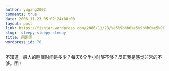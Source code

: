 ```yaml
---
author: yugang2002
comments: true
date: 2006-11-23 05:02:24+00:00
layout: post
link: https://fishjar.wordpress.com/2006/11/23/%e5%9b%b0%e5%9b%b0%e5%9b%b0/
slug: 'sleepy-sleepy-sleepy'
title: 困困困
wordpress_id: 76
---
```


不知道一般人的睡眠时间是多少？每天6个半小时够不够？反正我是感觉非常的不够。困！
